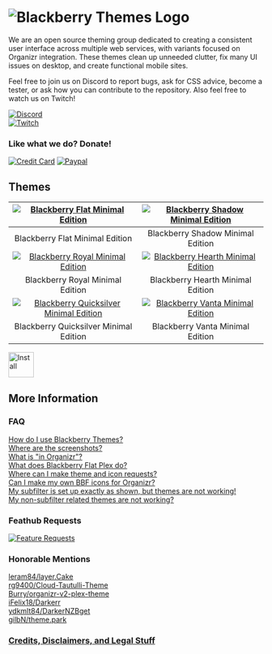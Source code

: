# ![Blackberry Themes Logo](https://archmonger.github.io/Blackberry-Themes/Resources/blackberry_themes_logo.png)
We are an open source theming group dedicated to creating a consistent user interface across multiple web services, with variants focused on Organizr integration. These themes clean up unneeded clutter, fix many UI issues on desktop, and create functional mobile sites.<br/>

Feel free to join us on Discord to report bugs, ask for CSS advice, become a tester, or ask how you can contribute to the repository. Also feel free to watch us on Twitch!<br/>

[![Discord](https://img.shields.io/badge/discord-join-orange.svg?style=for-the-badge&logo=discord)](https://discord.gg/sfjkDaM)<br/>
[![Twitch](https://img.shields.io/badge/twitch.tv-Watch-blue?style=for-the-badge&logo=twitch)](https://www.twitch.tv/blackberrythemes)<br/>


### Like what we do? Donate!
[![Credit Card](https://img.shields.io/badge/credit%20card-donate-yellow.svg?style=for-the-badge&logo=cash-app)](https://beerpay.io/Archmonger/Blackberry-Themes)
[![Paypal](https://img.shields.io/badge/paypal-donate-yellow.svg?style=for-the-badge&logo=paypal)](https://www.buymeacoffee.com/a7Lsb9xK0)

## Themes<br/>
| [![Blackberry Flat Minimal Edition](https://archmonger.github.io/Blackberry-Themes/Screenshots/bbf_minimal_edition.png)](https://archmonger.github.io/Blackberry-Themes/Screenshots/bbf_minimal_edition.png)  | [![Blackberry Shadow Minimal Edition](https://archmonger.github.io/Blackberry-Themes/Screenshots/bbs_minimal_edition.png)](https://archmonger.github.io/Blackberry-Themes/Screenshots/bbs_minimal_edition.png) |
|:---:|:---:|
| Blackberry Flat Minimal Edition | Blackberry Shadow Minimal Edition |
| [![Blackberry Royal Minimal Edition](https://archmonger.github.io/Blackberry-Themes/Screenshots/bbr_minimal_edition.png)](https://archmonger.github.io/Blackberry-Themes/Screenshots/bbr_minimal_edition.png)  | [![Blackberry Hearth Minimal Edition](https://archmonger.github.io/Blackberry-Themes/Screenshots/bbh_minimal_edition.png)](https://archmonger.github.io/Blackberry-Themes/Screenshots/bbh_minimal_edition.png) |
| Blackberry Royal Minimal Edition | Blackberry Hearth Minimal Edition |
| [![Blackberry Quicksilver Minimal Edition](https://archmonger.github.io/Blackberry-Themes/Screenshots/bbqs_minimal_edition.png)](https://archmonger.github.io/Blackberry-Themes/Screenshots/bbqs_minimal_edition.png)  | [![Blackberry Vanta Minimal Edition](https://archmonger.github.io/Blackberry-Themes/Screenshots/bbv_minimal_edition.png)](https://archmonger.github.io/Blackberry-Themes/Screenshots/bbv_minimal_edition.png) |
| Blackberry Quicksilver Minimal Edition | Blackberry Vanta Minimal Edition |

[<img src="https://archmonger.github.io/Blackberry-Themes/Resources/install_button.png" alt="Install" height="50"/>](https://github.com/Archmonger/Blackberry-Themes/wiki/Installation-Instructions)

## More Information<br/>
### FAQ<br/>
[How do I use Blackberry Themes?](https://github.com/Archmonger/Blackberry-Themes/wiki/FAQ#how-do-i-use-blackberry-themes)<br/>
[Where are the screenshots?](https://github.com/Archmonger/Blackberry-Themes/wiki/FAQ#where-are-the-screenshots)<br/>
[What is "in Organizr"?](https://github.com/Archmonger/Blackberry-Themes/wiki/FAQ#what-is-in-organizr)<br/>
[What does Blackberry Flat Plex do?](https://github.com/Archmonger/Blackberry-Themes/wiki/FAQ#what-does-blackberry-flat-plex-do)<br/>
[Where can I make theme and icon requests?](https://github.com/Archmonger/Blackberry-Themes/wiki/FAQ#where-can-i-make-theme-and-icon-requests)<br/>
[Can I make my own BBF icons for Organizr?](https://github.com/Archmonger/Blackberry-Themes/wiki/FAQ#can-i-make-my-own-bbf-icons-for-organizr)<br/>
[My subfilter is set up exactly as shown, but themes are not working!](https://github.com/Archmonger/Blackberry-Themes/wiki/FAQ#my-subfilter-is-set-up-exactly-as-shown-but-themes-are-not-working)<br/>
[My non-subfilter related themes are not working?](https://github.com/Archmonger/Blackberry-Themes/wiki/FAQ#my-non-subfilter-related-themes-are-not-working)<br/>
### Feathub Requests<br/>
[![Feature Requests](http://feathub.com/Archmonger/Blackberry-Themes?format=svg)](http://feathub.com/Archmonger/Blackberry-Themes)<br/>

### Honorable Mentions
[leram84/layer.Cake](https://github.com/leram84/layer.Cake/)<br/>
[rg9400/Cloud-Tautulli-Theme](https://github.com/rg9400/Cloud-Tautulli-Theme)<br/>
[Burry/organizr-v2-plex-theme](https://github.com/Burry/organizr-v2-plex-theme)<br/>
[iFelix18/Darkerr](https://github.com/iFelix18/Darkerr)<br/>
[ydkmlt84/DarkerNZBget](https://github.com/ydkmlt84/DarkerNZBget)<br/>
[gilbN/theme.park](https://github.com/gilbN/theme.park)<br/>

### **[Credits, Disclaimers, and Legal Stuff](https://github.com/Archmonger/Blackberry-Themes/wiki/Credits)**<br/>
